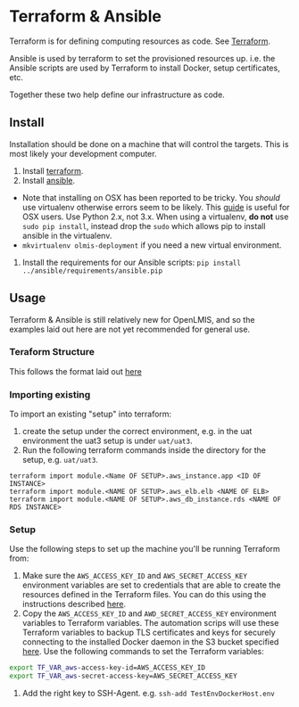 # Terraform & Ansible

Terraform is for defining computing resources as code.  See 
[Terraform](https://www.terraform.io/).

Ansible is used by terraform to set the provisioned resources up.  i.e. the 
Ansible scripts are used by Terraform to install Docker, setup certificates, 
etc.

Together these two help define our infrastructure as code.

## Install

Installation should be done on a machine that will control the targets.  This is 
most likely your development computer.

1. Install [terraform](https://www.terraform.io/).
1. Install [ansible](https://www.ansible.com/).
  
  * Note that installing on OSX has been reported to be tricky.  You _should_ 
    use virtualenv otherwise errors seem to be likely.  This 
    [guide](https://medium.com/@briantorresgil/definitive-guide-to-python-on-mac-osx-65acd8d969d0) 
    is useful for OSX users. Use Python 2.x, not 3.x.  When using a virtualenv, 
    **do not** use `sudo pip install`, instead drop the `sudo` which allows pip
    to install ansible in the virtualenv.
  * `mkvirtualenv olmis-deployment` if you need a new virtual environment.

1. Install the requirements for our Ansible scripts:
  `pip install ../ansible/requirements/ansible.pip`


## Usage

Terraform & Ansible is still relatively new for OpenLMIS, and so the examples 
laid out here are not yet recommended for general use.

### Teraform Structure

This follows the format laid out [here](https://blog.ona.io/technology/2018/06/05/automate-your-infrastructure-by-reusing-terraform-definitions.html)

### Importing existing

To import an existing "setup" into terraform:

1. create the setup under the correct environment, e.g. in the uat environment 
  the uat3 setup is under `uat/uat3`.
1. Run the following terraform commands inside the directory for the setup, 
  e.g. `uat/uat3`.

  ```
  terraform import module.<Name OF SETUP>.aws_instance.app <ID OF INSTANCE>
  terraform import module.<NAME OF SETUP>.aws_elb.elb <NAME OF ELB>
  terraform import module.<NAME OF SETUP>.aws_db_instance.rds <NAME OF RDS INSTANCE>
  ```

### Setup

Use the following steps to set up the machine you'll be running Terraform from:

1. Make sure the `AWS_ACCESS_KEY_ID` and `AWS_SECRET_ACCESS_KEY` environment 
  variables are set to credentials that are able to create the resources defined 
  in the Terraform files. You can do this using the instructions described 
  [here](https://docs.aws.amazon.com/cli/latest/userguide/cli-environment.html).
1. Copy the `AWS_ACCESS_KEY_ID` and `AWD_SECRET_ACCESS_KEY` environment 
  variables to Terraform variables. The automation scrips will use these 
  Terraform variables to backup TLS certificates and keys for securely 
  connecting to the installed Docker daemon in the S3 bucket specified 
  [here](../ansible/inventory/group_vars/docker-hosts/vars.yml). Use the 
  following commands to set the Terraform variables:

  ```sh
  export TF_VAR_aws-access-key-id=AWS_ACCESS_KEY_ID
  export TF_VAR_aws-secret-access-key=AWS_SECRET_ACCESS_KEY
  ```
1. Add the right key to SSH-Agent.  e.g. `ssh-add TestEnvDockerHost.env`